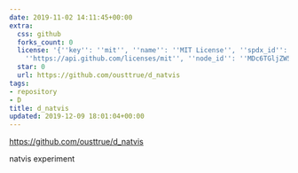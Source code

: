 ```yaml
---
date: 2019-11-02 14:11:45+00:00
extra:
  css: github
  forks_count: 0
  license: '{''key'': ''mit'', ''name'': ''MIT License'', ''spdx_id'': ''MIT'', ''url'':
    ''https://api.github.com/licenses/mit'', ''node_id'': ''MDc6TGljZW5zZTEz''}'
  star: 0
  url: https://github.com/ousttrue/d_natvis
tags:
- repository
- D
title: d_natvis
updated: 2019-12-09 18:01:04+00:00
---
```


<https://github.com/ousttrue/d_natvis>

natvis experiment
